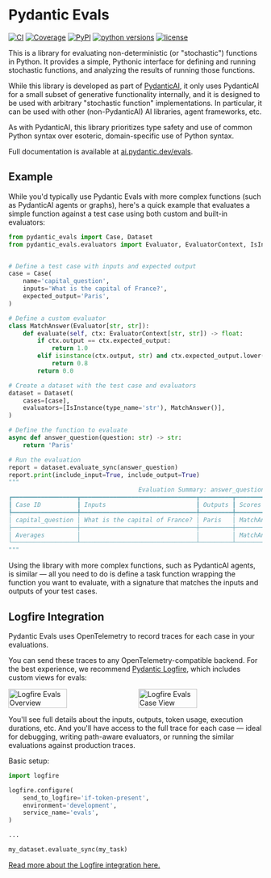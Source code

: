 # Pydantic Evals

[![CI](https://github.com/pydantic/pydantic-ai/actions/workflows/ci.yml/badge.svg?event=push)](https://github.com/pydantic/pydantic-ai/actions/workflows/ci.yml?query=branch%3Amain)
[![Coverage](https://coverage-badge.samuelcolvin.workers.dev/pydantic/pydantic-ai.svg)](https://coverage-badge.samuelcolvin.workers.dev/redirect/pydantic/pydantic-ai)
[![PyPI](https://img.shields.io/pypi/v/pydantic-evals.svg)](https://pypi.python.org/pypi/pydantic-evals)
[![python versions](https://img.shields.io/pypi/pyversions/pydantic-evals.svg)](https://github.com/pydantic/pydantic-ai)
[![license](https://img.shields.io/github/license/pydantic/pydantic-ai.svg)](https://github.com/pydantic/pydantic-ai/blob/main/LICENSE)

This is a library for evaluating non-deterministic (or "stochastic") functions in Python. It provides a simple,
Pythonic interface for defining and running stochastic functions, and analyzing the results of running those functions.

While this library is developed as part of [PydanticAI](https://ai.pydantic.dev), it only uses PydanticAI for a small
subset of generative functionality internally, and it is designed to be used with arbitrary "stochastic function"
implementations. In particular, it can be used with other (non-PydanticAI) AI libraries, agent frameworks, etc.

As with PydanticAI, this library prioritizes type safety and use of common Python syntax over esoteric, domain-specific
use of Python syntax.

Full documentation is available at [ai.pydantic.dev/evals](https://ai.pydantic.dev/evals).

## Example

While you'd typically use Pydantic Evals with more complex functions (such as PydanticAI agents or graphs), here's a
quick example that evaluates a simple function against a test case using both custom and built-in evaluators:

```python
from pydantic_evals import Case, Dataset
from pydantic_evals.evaluators import Evaluator, EvaluatorContext, IsInstance


# Define a test case with inputs and expected output
case = Case(
    name='capital_question',
    inputs='What is the capital of France?',
    expected_output='Paris',
)

# Define a custom evaluator
class MatchAnswer(Evaluator[str, str]):
    def evaluate(self, ctx: EvaluatorContext[str, str]) -> float:
        if ctx.output == ctx.expected_output:
            return 1.0
        elif isinstance(ctx.output, str) and ctx.expected_output.lower() in ctx.output.lower():
            return 0.8
        return 0.0

# Create a dataset with the test case and evaluators
dataset = Dataset(
    cases=[case],
    evaluators=[IsInstance(type_name='str'), MatchAnswer()],
)

# Define the function to evaluate
async def answer_question(question: str) -> str:
    return 'Paris'

# Run the evaluation
report = dataset.evaluate_sync(answer_question)
report.print(include_input=True, include_output=True)
"""
                                    Evaluation Summary: answer_question
┏━━━━━━━━━━━━━━━━━━┳━━━━━━━━━━━━━━━━━━━━━━━━━━━━━━━━┳━━━━━━━━━┳━━━━━━━━━━━━━━━━━━━┳━━━━━━━━━━━━┳━━━━━━━━━━┓
┃ Case ID          ┃ Inputs                         ┃ Outputs ┃ Scores            ┃ Assertions ┃ Duration ┃
┡━━━━━━━━━━━━━━━━━━╇━━━━━━━━━━━━━━━━━━━━━━━━━━━━━━━━╇━━━━━━━━━╇━━━━━━━━━━━━━━━━━━━╇━━━━━━━━━━━━╇━━━━━━━━━━┩
│ capital_question │ What is the capital of France? │ Paris   │ MatchAnswer: 1.00 │ ✔          │    0.6µs │
├──────────────────┼────────────────────────────────┼─────────┼───────────────────┼────────────┼──────────┤
│ Averages         │                                │         │ MatchAnswer: 1.00 │ 100.0% ✔   │    0.6µs │
└──────────────────┴────────────────────────────────┴─────────┴───────────────────┴────────────┴──────────┘
"""
```

Using the library with more complex functions, such as PydanticAI agents, is similar — all you need to do is define a
task function wrapping the function you want to evaluate, with a signature that matches the inputs and outputs of your
test cases.

## Logfire Integration

Pydantic Evals uses OpenTelemetry to record traces for each case in your evaluations.

You can send these traces to any OpenTelemetry-compatible backend. For the best experience, we recommend [Pydantic Logfire](https://logfire.pydantic.dev/docs), which includes custom views for evals:

<div style="display: flex; gap: 1rem; flex-wrap: wrap;">
  <img src="https://ai.pydantic.dev/img/logfire-evals-overview.png" alt="Logfire Evals Overview" width="48%">
  <img src="https://ai.pydantic.dev/img/logfire-evals-case.png" alt="Logfire Evals Case View" width="48%">
</div>

You'll see full details about the inputs, outputs, token usage, execution durations, etc. And you'll have access to the full trace for each case — ideal for debugging, writing path-aware evaluators, or running the similar evaluations against production traces.

Basic setup:

```python {test="skip"}
import logfire

logfire.configure(
    send_to_logfire='if-token-present',
    environment='development',
    service_name='evals',
)

...

my_dataset.evaluate_sync(my_task)
```

[Read more about the Logfire integration here.](https://logfire.pydantic.dev/docs/integrations/pydantic-evals)
